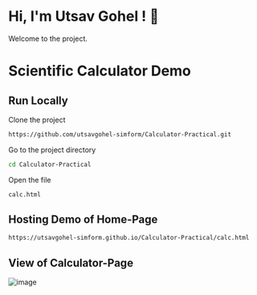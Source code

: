 # Hi, I'm Utsav Gohel ! 👋
Welcome to the project.

# Scientific Calculator Demo
## Run Locally

Clone the project

```bash
https://github.com/utsavgohel-simform/Calculator-Practical.git
```

Go to the project directory

```bash
cd Calculator-Practical
```

Open the file

```bash
calc.html
```
## Hosting Demo of Home-Page
```bash
https://utsavgohel-simform.github.io/Calculator-Practical/calc.html


```

## View of Calculator-Page

![image](https://user-images.githubusercontent.com/122266883/217161541-4d3510d2-cb85-4fac-8c53-f41cc7510cc7.png)
